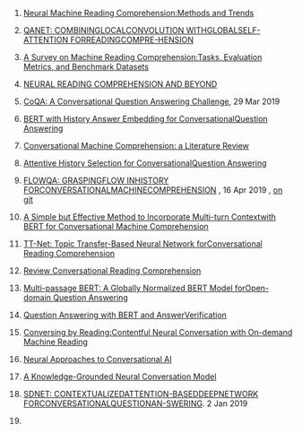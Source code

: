 1. [Neural Machine Reading Comprehension:Methods and Trends](https://arxiv.org/pdf/1907.01118v1.pdf)

2. [QANET:   COMBININGLOCALCONVOLUTION   WITHGLOBALSELF-ATTENTION   FORREADINGCOMPRE-HENSION](https://arxiv.org/pdf/1804.09541.pdf)

3. [A Survey on Machine Reading Comprehension:Tasks, Evaluation Metrics, and Benchmark Datasets](https://arxiv.org/pdf/2006.11880v1.pdf)
4. [NEURAL READING COMPREHENSION AND BEYOND](https://www.cs.princeton.edu/~danqic/papers/thesis.pdf)
5. [CoQA: A Conversational Question Answering Challenge](https://arxiv.org/pdf/1808.07042.pdf), 29 Mar 2019
6. [BERT with History Answer Embedding for ConversationalQuestion Answering](https://arxiv.org/pdf/1905.05412.pdf)
7. [Conversational Machine Comprehension: a Literature Review](https://arxiv.org/pdf/2006.00671.pdf)
8. [Attentive History Selection for ConversationalQuestion Answering](https://dl.acm.org/doi/pdf/10.1145/3357384.3357905)
9. [FLOWQA: GRASPINGFLOW INHISTORY FORCONVERSATIONALMACHINECOMPREHENSION](https://arxiv.org/pdf/1810.06683.pdf) , 16 Apr 2019 ,  [   on git](https://github.com/momohuang/FlowQA)

10. [A Simple but Effective Method to Incorporate Multi-turn Contextwith BERT for Conversational Machine Comprehension](https://arxiv.org/pdf/1905.12848.pdf)
11. [TT-Net: Topic Transfer-Based Neural Network forConversational Reading Comprehension](https://ieeexplore.ieee.org/stamp/stamp.jsp?tp=&arnumber=8805064&tag=1)
12. [Review Conversational Reading Comprehension](https://arxiv.org/pdf/1902.00821.pdf)
13. [Multi-passage BERT: A Globally Normalized BERT Model forOpen-domain Question Answering](https://arxiv.org/pdf/1908.08167.pdf)
14. [Question Answering with BERT and AnswerVerification](http://web.stanford.edu/class/cs224n/reports/default/15763476.pdf)
15. [Conversing by Reading:Contentful Neural Conversation with On-demand Machine Reading](https://arxiv.org/pdf/1906.02738.pdf)
16. [Neural Approaches to Conversational AI](https://arxiv.org/pdf/1809.08267.pdf)
17. [A Knowledge-Grounded Neural Conversation Model](https://arxiv.org/pdf/1702.01932.pdf)
18. [SDNET:  CONTEXTUALIZEDATTENTION-BASEDDEEPNETWORK   FORCONVERSATIONALQUESTIONAN-SWERING](https://arxiv.org/pdf/1812.03593.pdf).  2 Jan 2019
19. []()

